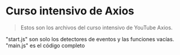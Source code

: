 # Curso intensivo de Axios

> Estos son los archivos del curso intensivo de YouTube Axios. 

"start.js" son solo los detectores de eventos y las funciones vacías. "main.js" es el código completo 
